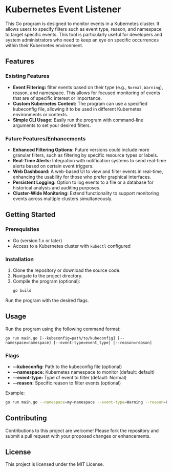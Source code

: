 # Kubernetes Event Listener

This Go program is designed to monitor events in a Kubernetes cluster. It allows users to specify filters such as event type, reason, and namespace to target specific events. This tool is particularly useful for developers and system administrators who need to keep an eye on specific occurrences within their Kubernetes environment.

## Features

### Existing Features
- **Event Filtering:** filter events based on their type (e.g., `Normal`, `Warning`), reason, and namespace. This allows for focused monitoring of events that are of specific interest or importance.
- **Custom Kubernetes Context:** The program can use a specified kubeconfig file, allowing it to be used in different Kubernetes environments or contexts.
- **Simple CLI Usage:** Easily run the program with command-line arguments to set your desired filters.

### Future Features/Enhancements
- **Enhanced Filtering Options:** Future versions could include more granular filters, such as filtering by specific resource types or labels.
- **Real-Time Alerts:** Integration with notification systems to send real-time alerts based on certain event triggers.
- **Web Dashboard:** A web-based UI to view and filter events in real-time, enhancing the usability for those who prefer graphical interfaces.
- **Persistent Logging:** Option to log events to a file or a database for historical analysis and auditing purposes.
- **Cluster-Wide Monitoring:** Extend functionality to support monitoring events across multiple clusters simultaneously.

## Getting Started

### Prerequisites
- Go (version 1.x or later)
- Access to a Kubernetes cluster with `kubectl` configured

### Installation
1. Clone the repository or download the source code.
2. Navigate to the project directory.
3. Compile the program (optional):
   ```bash
   go build
   ```

Run the program with the desired flags.

## Usage
Run the program using the following command format:

```
go run main.go [--kubeconfig=path/to/kubeconfig] [--namespace=namespace] [--event-type=event_type] [--reason=reason]
```

### Flags
- **--kubeconfig:** Path to the kubeconfig file (optional)
- **--namespace:** Kubernetes namespace to monitor (default: default)
- **--event-type:** Type of event to filter (default: Normal)
- **--reason:** Specific reason to filter events (optional)

Example:

```bash
go run main.go --namespace=my-namespace --event-type=Warning --reason=PodCrashLoopBackOff
```

## Contributing

Contributions to this project are welcome! Please fork the repository and submit a pull request with your proposed changes or enhancements.

## License

This project is licensed under the MIT License.


